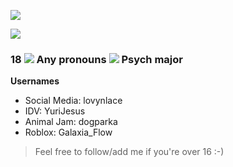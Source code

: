 ![](https://komarev.com/ghpvc/?username=CuteSexyBoy&color=blue)

![](https://64.media.tumblr.com/ad9e798a638c82fc330eaf593158422f/55b9283412de05c0-52/s1280x1920/8f059362f17fc6f13b9eb896f922e7fb7a266072.gifv)
### 18 ![](https://file.garden/Zj8MKPoh-G9Y8EJE/pixels/blue/IMG_4330.gif) Any pronouns ![](https://file.garden/Zj8MKPoh-G9Y8EJE/pixels/blue/7aee2676.gif) Psych major

**Usernames**
- Social Media: lovynlace
- IDV: YuriJesus
- Animal Jam: dogparka
- Roblox: Galaxia_Flow
  
> Feel free to follow/add me if you're over 16 :-)

